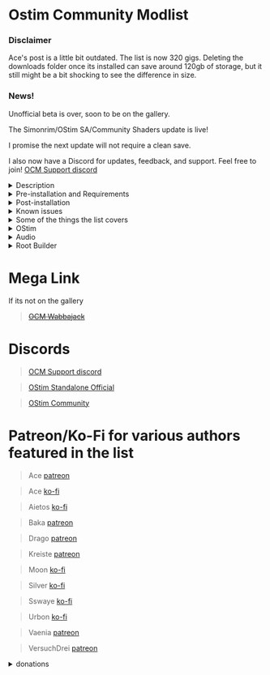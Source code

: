 # Ostim Community Modlist

### Disclaimer

Ace's post is a little bit outdated. The list is now 320 gigs. Deleting the downloads folder once its installed can save around 120gb of storage, but it still might be a bit shocking to see the difference in size.

### News!

Unofficial beta is over, soon to be on the gallery.

The Simonrim/OStim SA/Community Shaders update is live!

I promise the next update will not require a clean save.

I also now have a Discord for updates, feedback, and support. Feel free to join! [OCM Support discord](https://discord.gg/MgDsHfmCEF)

<details>
 <summary>Description</summary>

 ### Description

   * What this is

It's a lore friendly and aesthetically pleasing overhaul for nearly every aspect of the game. Featuring mods like At Your Own Pace, Seasons of Skyrim, and OStim, this is a list made to give a complete roleplaying experience to as many people as possible.
 
  * What this isnt

This is ***not*** pornrim with barely clothed women, public masturebation, and sexually aggressive wolves. It is not a hyperrealistic soulslike with a grueling survival mode and a map size that rivals Daggerfall and it isn't a lore breaking power fantasy where you become a god at level 15. It's also not a Phoenix Flavor based modlist (no disrespect to the authors) with the small addition of OStim.

</details>

<details>
 <summary>Pre-installation and Requirements</summary>
 
 ### Preinstallation
 
 You are required to start with a clean unmodified and up to date installation of Skyrim SE/AE through the steam store. If you are unsure of how to do this, I recommend following GamerPoets guide [here](https://www.youtube.com/watch?v=zQ5uNCKOKmI)

 If you fail to start with a clean installation, the list will most likely not install. 
 
 ### Requirements
 
 The only hard requirements to run the modlist are a CPU with AVX2 support and ~300 gigs of storage available.
 
> Recommended min specs for 1080p (Default profile):
> 
> CPU: Ryzen 5 5600/intel i5 11600S
>  
> GPU: RTX 3060 8gb/RX 6600 8gb
>  
> RAM: 16gb ddr4 @2666 mhz
> 
> ~~Basically just generic gaming pc built after 2020~~
 
 I tried to keep the textures around 1-2k, but a few misc items, notably mountains and skin textures, are higher resolution. While the graphical fidelity isn't anywhere near as high as some modlists, it accomplishes my goal of making a list that looks nice, runs nice, and "feels" nice.
 
 ### Previous Versions
 
 If you were using a previous version of this list, it is recommended that you *completely uninstall it* before updating to the new version. It's also recommended to start a completely new save. If you really need to use your current save you can try clean your save using Fallrim tools, but this may be unstable.
 
 </details>
 
 <details>
   <summary>Post-installation</summary>
  
### Profiles

While you are free to, I can't say I recommend switching mid save. Doing so disables several mods and enables several others, this could break your save later down the road.

 * Default

The graphics focused profile. Uses NAT Weathers + your choice of Rudy for NAT or my own personal ENB.

 * Community Shaders

The performance focused profile. Uses Vivid Weathers, Community Shaders, and an assortment of other associated mods.

I recommend the following settings for Vivid Weathers:

1. Night Brightness: Clear

2. Interior Brightness: Default

3. Saturation: High

3. Bloom: Low

4. Contrast: High

5. Sunlight: Ultra

6. Moonlight: High

Personally I like to swap between Darenis and Skyward ReShades depending on how im feeling.

### Alternate Start
 
 I didn't go with the generic Alternate Start - Choose Your Own Perspective. Instead, Alternate Perspective with Jayserpa's voiced mod are used. Try out the "Vanilla" start option, or pick a rolelpay!
 
### Hotkeys and Game Settings
 
 * Audio
 
Since every pair of ears and set of headphones is different, audio balance does not come preconfigued. You should configure this for yourself.
 
 * Display

This does come preconfigured. I dont recommend changing it, but if you think your system can handle it, you should probably use BethINI to edit this instead of the Skyrim Launcher or in game settings.
 
 * Hotkeys and non-vanilla controls

**END**: Community Shaders window (CS profile only)

**Shift + Enter**: ENB Menu (Default profile only)

**Shift + Home**: Improved Camera

**Backspace**: Immersive equipment display

**Scroll Lock**: Open Animation Replacer menu

**V**: Step Dodge

**V (double tap)**: Dodge roll

**Shift + Right click**: Power attack

**Left click (hold)**: Continued normal attacks
 
 </details>
 
 
<details>
  <summary>Known issues</summary>
 
 ### Bugs and Installation Failures
 
  * **Low FPS In Whiterun:** This isn't really a bug, just a side effect of the exterior mods and the density of the grass. I did do a bit of a bandaid fix that aleviates most of the problems, but you might still have some minor frame drops.
 
This list only really gets updated whenever any of the major mods it uses do, so small bugs may survive for a while. If you find any anything, please report them to me on discord @arnoldp
 
If for any reason the Wabbajack installation fails, please DM me

On the off chance that the game doesnt automatically downgrade, you can use [the patcher](https://www.nexusmods.com/skyrimspecialedition/mods/57618)
 
 </details>
 
<details>
  <summary>Some of the things the list covers</summary>
 
 ### Simonrim

This list uses almost the full Simonrim Suite, along with a few other lightweight mods, to make the game feel just a little bit more modern. 

 * Melee

Melee combat is handled by Attack - Distar Experience, along with Blade & Blunt + Valhalla. This introduces things like stamina based combat, injuries, and timed blocking. Dodge - Motion Combat Overhaul is also included because of course it is, who do you think I am?

 * Magic

Dozens of unique new spells have been added to the game to make mage classes feel just a little bit more complete. Gameplay mods such as Sorcerer and Spellsiphon are also included to make magic feel more interactive and flexible.

 * Stealth
 
Stealth had a few changes to make the vanilla thief more interesting. Book of Shadows adds several new systems such as takedowns, smokebombs, and more. Take a Peak is also included, and allows you to simply look through keyholes, maybe you'll see something fun? :^)

 * Survival

Starfrost in conjunction with Campsight make up the bulk of the survival gameplay. When combined with Seasons of Skyrim and a few other small mods included in this list, survival feels like a natural part of the game. If you do not want to play in survival mode, simply turn it off in the gameplay settings menu. 

### UX

 * Camera
 
True directional movement and Smoothcam are used to make third person gameplay feel a bit more modern. I included a few smoothcam presets, but theres hundreds that you can download off of Nexus if you dont like the prepackaged ones (or you can just turn off smoothcam in the MCM). First person is handled by Improved Camera. It comes with an optional configuration for clippingless fpv OStim scenes

 * User Interface
 
The vanilla UI has been completely overhauled by several mods. While the UI does come preconfigured, you're more than welcome to modify it. The main mods you'll need to worry about are TrueHUD, MoreHUD, and A Matter of Time.

 * Photo Mode

This adds a fully functional photo mode, inspired by later Bethesda titles. Read more about it [here](https://www.nexusmods.com/skyrimspecialedition/mods/91701)

### Followers

 * Nether's Follower Framework

Vanilla followers are handled by Nether's Follower Framework. Please do not import custom voiced followers (unless otherwise stated) into the framework. NFF can be managed in the "follower framework" MCM.

 * Custom Followers

Custom voiced followers are made by some of the most passionate modders you'll ever meet, and are the majority of the list's new quests.

[Auri](https://www.nexusmods.com/skyrimspecialedition/mods/11278) Adorable cannibalistic wood elf girl (Is managed by NFF)

[Lucien](https://www.nexusmods.com/skyrimspecialedition/mods/20035) Lovable imperial nerd researching the dwemer

[Remiel](https://www.nexusmods.com/skyrimspecialedition/mods/51874) Nerdy breton girl researching the dwemer

[Inigo](https://www.nexusmods.com/skyrimspecialedition/mods/1461) The smart blue cat. Likes spiders

[Kaidan](https://kaidanmod.com) Everyones favorite himbo.

[Nessa](https://www.nexusmods.com/skyrimspecialedition/mods/77337) I haven't spent a lot of time with her, recommend reading her page

[Gore](https://www.nexusmods.com/skyrimspecialedition/mods/85298?tab=description) Edgy but in a good way, he will defend you with his life

[Caesia](https://www.nexusmods.com/skyrimspecialedition/mods/13389) Haven't spent a lot of time with her either, recommend reading her page

[M'rissi](https://www.nexusmods.com/skyrimspecialedition/mods/9666) Catgirl with a lot of personality

[Taliesin](https://www.nexusmods.com/skyrimspecialedition/mods/93413) A bit fruity, a bit edgy, and very lovable

[Secunda](https://www.nexusmods.com/skyrimspecialedition/mods/93739) I'd call her a sweetheart but she'd probably resort to autocannibalism

[Bjorn](https://www.nexusmods.com/skyrimspecialedition/mods/91652) The new kid on the block, hates bandits as much as Lydia

[IFD - Lydia](https://www.nexusmods.com/skyrimspecialedition/mods/38473) Hates bandits as much as Bjorn (Is managed by NFF)

[Vayne](https://www.nexusmods.com/skyrimspecialedition/mods/77924) *The* dunmer waifu

[Coralyn](https://www.nexusmods.com/skyrimspecialedition/mods/79669) Another wood elf, but with less cannibalism


 ### The World

 * Towns and Cities

Many of the towns and cities have been expanded on, or overhauled entirely. All of these changes are meant to be lore friendly and simply seak to make the are feel more alive.

 * Random places

Many notable but underwhelming places have been updated to feel a bit more important. Ryn's mods make up the bulk of these changes, but there are a few others thrown in for a bit more flavor.

 * Additions

Several small but unique places from various mods have been added, and while they arent massive new lands with hundreds of quests, they do make our little section of Tamriel feel a bit more lively.

These mods in tandem with Skyrim's Paraglider and the new SkyClimb mod make exploration feel like a brand new experience. Even the most hardened Skyrim veterans will have a whole trove of secrets to uncover if they so choose.

 
 </details>
 
  <details>
  <summary>OStim</summary>
  
  ### OStim
  
   OStim integration was the primary focus of the list and what separates it from other "immersion" focused modlists. There's too much to cover all at once here, so I'll just use a few of my favorites.
 
  * Rift's Rest
 
 A Witcher style brothel located in Riften. There's a few short stories centered around it that you might enjoy. 
 
  * OStim NPCs
 
 Allows NPCs to engage in scenes without your input. You might find some bandits having fun in a cave and you might hear some noises coming from a locked door in your local inn
  
  * OStim Lovers
 
 This is a mod that adds fully voiced romance options to several vanilla NPCs, think of it as a newer Armorous Adventures. It was mainly intended for a female PC, but its 2023 so use it as you see fit

 * Immersive Wenches

A fairly large mod that adds several quests, NPCs, and encounters to the game, all with OStim integration.
 
> OStim and its add-ons are configurable through their respective MCMs, most of them are neatly grouped together and can be found by just typing "O" in the MCM filter.
 
 Remember, OStim isnt just another sex mod, it adds another level of depth and realism to the game.
  
 </details>
 
<details>
 <summary>Audio</summary>

 # Audio

 While this list isn't built to be an auditory experience, everyone likes good audio. 
 
 ### SFX
 
 Every vanilla sound has been improved or changed. A lot of these changes can be subjective, but luckily they can all be easily disabled by scrolling down to the ***Sounds*** seperator in MO2
 
 ### Music
 
 Just like SFX, the vanilla OST has improved clarity and songs from the mods Nyghtfall, Around the Fire, and Still have been added. This kind of stuff is also incredibly subjective, so feel free to disable the three mods and the assicated 
 
 </details>
 
<details>
  <summary>Root Builder</summary>
 
 ### Root builder
 
 This is a MO2 plugin that can be used for anything that needs to be installed to the root directory of your game. This allows for easy management of things like skse, engine fixes, and ENB presets. While it can usually install simple things like older ENBs just fine, you should still make sure its done properly.
 
 To install a mod through root builder, select manual
 
 ![image](https://github.com/ArnoldDP/OStim-Community-Modlist/assets/122011472/b62aa5e3-ead0-4928-a00a-0649b42f94f7)
 
 Right click <data> and create a new directory named "root"
 
 Drag everything that should be installed to the root directory of your game into the "root" folder that you just created. Disable everything else.
 
 ![image](https://github.com/ArnoldDP/OStim-Community-Modlist/assets/122011472/77ba3828-d458-403a-b683-874c3b90c7b2)
 
Now just click okay. You can manage this like any other mod.
 
ReShade can also be managed by root builder, but the setup can be a bit more finnicky. First install the reshade preset youd like to the version of the game that comes with this modlist. Now create an empty mod in MO2, open it in explorer and create a "root" folder inside of it. Drag and drop all of the files that ReShade installed into that root folder that you just created. If you're confused by the initial ReShade installation process, Sswaye has written an excellent guide that can be found [here](https://www.nexusmods.com/skyrimspecialedition/mods/78502)

I am making a small video guide on this process, just incase you found it confusing.


 
 ### Parallax

Most of the included textures are Complex Parallax compatible. If an ENB preset you installed doesnt have complex parallax enabled by default, open up the enbseries.ini, and change the following settings to look like this

 1. EnableTerrainParallax=false
 2. EnableComplexGrass=true
 3. EnableComplexGrassCollisions=true
 4. EnableTerrainBlending=true
 5. EnableComplexParallax=true
 6. EnableComplexParallaxShadows=true
 7. EnableComplexTerrainParallax=true
 8. EnableComplexTerrainParallaxShadows=true

 
 If any of these lines are missing from the enbseries.ini, you can simply copy and paste the missing lines into the file. It will work just fine.

If you want to run NAT, Azurite, Vivid Weathers, or Aequinoctium weathers, you should enable ***FWMF for Fantasy Paper Maps Weather and Lighting Fix.esp***

![image](https://user-images.githubusercontent.com/122011472/224233588-68c316a5-8cc2-4849-aa24-9caad041069c.png)
 
 </details>

# Mega Link

If its not on the gallery

>~~[OCM Wabbajack](https://mega.nz/file/0a8EAYra#YMQ2JjtO_9GK2f_mgztQxzMe-dgmS-iVFVYpwaVtfJU)~~

# Discords

>[OCM Support discord](https://discord.gg/MgDsHfmCEF)

>[OStim Standalone Official](https://discord.gg/qEhSpvUc5Z)
 
>[OStim Community](https://discord.gg/ostim)
 
# Patreon/Ko-Fi for various authors featured in the list
 
>Ace [patreon](https://www.patreon.com/skyrimaceanimations)

>Ace [ko-fi](https://ko-fi.com/skyrimaceanimations)
 
>Aietos [ko-fi](https://ko-fi.com/aietos)
 
>Baka [patreon](https://www.patreon.com/BaboFactory)

>Drago [patreon](https://www.patreon.com/DragoAnimations)
 
>Kreiste [patreon](https://www.patreon.com/kreiste)

>Moon [ko-fi](https://ko-fi.com/callmemoon)

>Silver [ko-fi](https://ko-fi.com/silvermilfactory)

>Sswaye [ko-fi](https://ko-fi.com/katsusswaye)
 
>Urbon [ko-fi](https://ko-fi.com/urbon)

>Vaenia [patreon](https://www.patreon.com/Vaenia121)
 
>VersuchDrei [patreon](https://www.patreon.com/VersuchDrei)
 
 <Details>
  <summary>donations</summary>
 
I will not personally accept donations, I simply compiled a list. If one of your mods are featured in the list, just dm me a link to your page and I'll add it. 
  
  </details>
